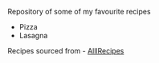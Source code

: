 Repository of some of  my favourite recipes

- Pizza
- Lasagna

Recipes sourced from - 
[AlllRecipes](https://www.allrecipes.com/)